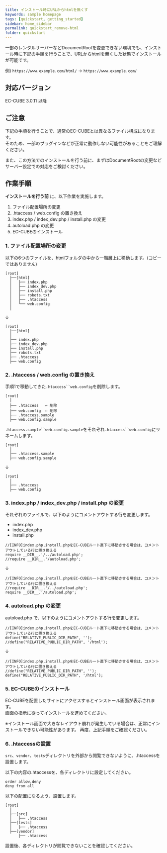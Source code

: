 ```yaml
---
title: インストール時にURLからhtmlを無くす
keywords: sample homepage
tags: [quickstart, getting_started]
sidebar: home_sidebar
permalink: quickstart_remove-html
folder: quickstart
---
```


一部のレンタルサーバーなどDocumentRootを変更できない環境でも、インストール時に下記の手順を行うことで、URLからhtmlを無くした状態でインストールが可能です。  
  
例) `https://www.example.com/html/` → `https://www.example.com/`  

## 対応バージョン
EC-CUBE 3.0.11 以降  

## ご注意
下記の手順を行うことで、通常のEC-CUBEとは異なるファイル構成になります。  
そのため、一部のプラグインなどが正常に動作しない可能性があることをご理解ください。  
  
また、この方法でのインストールを行う前に、まずはDocumentRootの変更などサーバー設定での対応をご検討ください。  

## 作業手順
__インストールを行う前__ に、以下作業を実施します。  
1. ファイル配置場所の変更  
2. .htaccess / web.config の置き換え  
3. index.php / index_dev.php / install.php の変更  
4. autoload.php の変更  
5. EC-CUBEのインストール  

### 1. ファイル配置場所の変更
以下の6つのファイルを、htmlフォルダの中から一階層上に移動します。(コピーではありません)  

```
[root]
  ├──[html]
  │   ├── index.php
  │   ├── index_dev.php
  │   ├── install.php
  │   ├── robots.txt
  │   ├── .htaccess
  │   └── web.config
  │
```

↓  

```
[root]
  ├──[html]
  │
  ├── index.php
  ├── index_dev.php
  ├── install.php
  ├── robots.txt
  ├── .htaccess
  ├── web.config
```

### 2. .htaccess / web.config の置き換え
手順1で移動してきた`.htaccess``web.config`を削除します。  

```
[root]
  │
  ├── .htaccess   ← 削除
  ├── web.config  ← 削除
  ├── .htaccess.sample
  ├── web.config.sample
```

`.htaccess.sample``web.config.sample`をそれぞれ`.htaccess``web.config`にリネームします。  

```
[root]
  │
  ├── .htaccess.sample
  ├── web.config.sample
```

↓  

```
[root]
  │
  ├── .htaccess
  ├── web.config
```

### 3. index.php / index_dev.php / install.php の変更
それぞれのファイルで、以下のようにコメントアウトする行を変更します。  

- index.php
- index_dev.php
- install.php

```
//[INFO]index.php,install.phpをEC-CUBEルート直下に移動させる場合は、コメントアウトしている行に置き換える
require __DIR__.'/../autoload.php';
//require __DIR__.'/autoload.php';
```

↓  

```
//[INFO]index.php,install.phpをEC-CUBEルート直下に移動させる場合は、コメントアウトしている行に置き換える
//require __DIR__.'/../autoload.php';
require __DIR__.'/autoload.php';
```

### 4. autoload.php の変更
autoload.php で、以下のようにコメントアウトする行を変更します。  

```
//[INFO]index.php,install.phpをEC-CUBEルート直下に移動させる場合は、コメントアウトしている行に置き換える
define("RELATIVE_PUBLIC_DIR_PATH", '');
//define("RELATIVE_PUBLIC_DIR_PATH", '/html');
```

↓  

```
//[INFO]index.php,install.phpをEC-CUBEルート直下に移動させる場合は、コメントアウトしている行に置き換える
//define("RELATIVE_PUBLIC_DIR_PATH", '');
define("RELATIVE_PUBLIC_DIR_PATH", '/html');
```

### 5. EC-CUBEのインストール
EC-CUBEを配置したサイトにアクセスするとインストール画面が表示されます。  
画面の指示に従ってインストールを進めてください。  
  
※インストール画面で大きなレイアウト崩れが発生している場合は、正常にインストールできない可能性があります。 再度、上記手順をご確認ください。  

### 6. .htaccessの設置
`src`、`vendor`、`tests`ディレクトリを外部から閲覧できないように、.htaccessを設置します。

以下の内容の.htaccessを、各ディレクトリに設定してください。

```
order allow,deny
deny from all
```

以下の配置になるよう、設置します。

```
[root]
  │
  ├──[src]
  │   ├── .htaccess
  ├──[tests]
  │   ├── .htaccess
  ├──[vendor]
      ├── .htaccess
```
設置後、各ディレクトリが閲覧できないことを確認してください。
